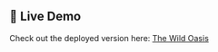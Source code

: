 ## 🚀 Live Demo  
Check out the deployed version here: [The Wild Oasis](https://the-wild-oasis-website-ten-lac.vercel.app/)
